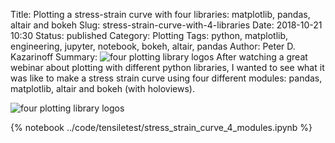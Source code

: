 Title: Plotting a stress-strain curve with four libraries: matplotlib, pandas, altair and bokeh
Slug: stress-strain-curve-with-4-libraries
Date: 2018-10-21 10:30
Status: published
Category: Plotting
Tags: python, matplotlib, engineering, jupyter, notebook, bokeh, altair, pandas
Author: Peter D. Kazarinoff
Summary: ![four plotting library logos]({static}/posts/matplotlib/images/four_logos.png) After watching a great webinar about plotting with different python libraries, I wanted to see what it was like to make a stress strain curve using four different modules: pandas, matplotlib, altair and bokeh (with holoviews).

![four plotting library logos]({static}/posts/matplotlib/images/four_logos.png)

{% notebook ../code/tensiletest/stress_strain_curve_4_modules.ipynb %}
